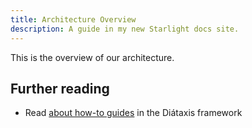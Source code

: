```yaml
---
title: Architecture Overview
description: A guide in my new Starlight docs site.
---
```


This is the overview of our architecture.

## Further reading

- Read [about how-to guides](https://diataxis.fr/how-to-guides/) in the Diátaxis framework
